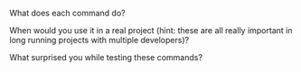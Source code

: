 What does each command do?


When would you use it in a real project (hint: these are all really important in long running projects with multiple developers)?


What surprised you while testing these commands?

